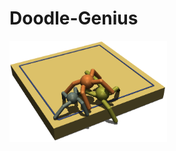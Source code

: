 # Doodle-Genius
<img src="https://github.com/niart/triplesumo/blob/main/triple.png" width=50% height=50%>
